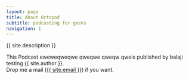 ```yaml
---
layout: page
title: About Octopod
subtitle: podcasting for geeks
navigation: 1
---
```

{{ site.description }}

This Podcast eweweqweqwe qweqwe qweqw qweis published by balaji testing {{ site.author }}.  
Drop me a mail (<a href="mailto:{{ site.email }}">{{ site.email }}</a>) if you
want.
